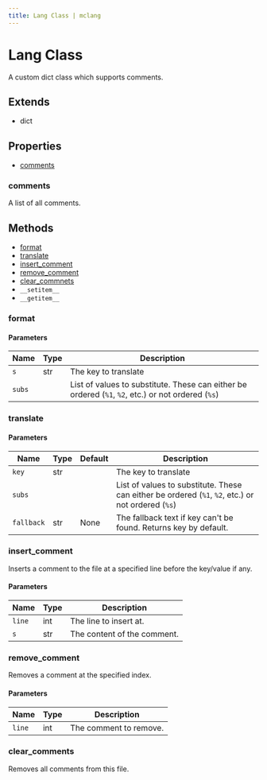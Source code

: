 ```yaml
---
title: Lang Class | mclang
---
```


# Lang Class

A custom dict class which supports comments.

## Extends

- dict

## Properties

- [comments](#comments)

### comments

A list of all comments.

## Methods

- [format](#format)
- [translate](#translate)
- [insert_comment](#insert_comment)
- [remove_comment](#remove_comment)
- [clear_commnets](#clear_comments)
- `__setitem__`
- `__getitem__`

### format

#### Parameters

| Name   | Type | Description                                                                                        |
| ------ | ---- | -------------------------------------------------------------------------------------------------- |
| `s`    | str  | The key to translate                                                                               |
| `subs` |      | List of values to substitute. These can either be ordered (`%1`, `%2`, etc.) or not ordered (`%s`) |

### translate

#### Parameters

| Name       | Type | Default | Description                                                                                        |
| ---------- | ---- | ------- | -------------------------------------------------------------------------------------------------- |
| `key`      | str  |         | The key to translate                                                                               |
| `subs`     |      |         | List of values to substitute. These can either be ordered (`%1`, `%2`, etc.) or not ordered (`%s`) |
| `fallback` | str  | None    | The fallback text if key can't be found. Returns key by default.                                   |

### insert_comment

Inserts a comment to the file at a specified line before the key/value if any.

#### Parameters

| Name   | Type | Description                 |
| ------ | ---- | --------------------------- |
| `line` | int  | The line to insert at.      |
| `s`    | str  | The content of the comment. |

### remove_comment

Removes a comment at the specified index.

#### Parameters

| Name   | Type | Description            |
| ------ | ---- | ---------------------- |
| `line` | int  | The comment to remove. |

### clear_comments

Removes all comments from this file.
